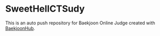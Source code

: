 # SweetHellCTSudy
This is an auto push repository for Baekjoon Online Judge created with [BaekjoonHub](https://github.com/BaekjoonHub/BaekjoonHub).
